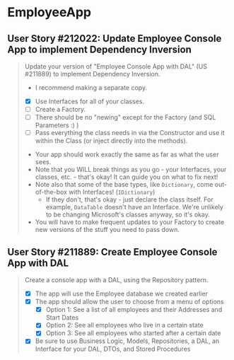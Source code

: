 EmployeeApp
===========

User Story #212022: Update Employee Console App to implement Dependency
Inversion
------------------------------------------------------------------------

> Update your version of "Employee Console App with DAL" (US #211889) to
> implement Dependency Inversion.
>
> - I recommend making a separate copy.
> - [x] Use Interfaces for all of your classes.
> - [ ] Create a Factory.
> - [ ] There should be no "newing" except for the Factory (and SQL
>   Parameters :) )
> - [ ] Pass everything the class needs in via the Constructor and use
>   it within the Class (or inject directly into the methods).
> - Your app should work exactly the same as far as what the user sees.
> - Note that you WILL break things as you go - your Interfaces, your
>   classes, etc. - that's okay!  It can guide you on what to fix next!
> - Note also that some of the base types, like `Dictionary`, come
>   out-of-the-box with Interfaces!  (`IDictionary`)
>   - If they don't, that's okay - just declare the class itself.  For
>     example, `DataTable` doesn't have an Interface.  We're unlikely to
>     be changing Microsoft's classes anyway, so it's okay.
> - You will have to make frequent updates to your Factory to create new
>   versions of the stuff you need to pass down.

User Story #211889: Create Employee Console App with DAL
--------------------------------------------------------

> Create a console app with a DAL, using the Repository pattern.
>
> - [x] The app will use the Employee database we created earlier
> - [x] The app should allow the user to choose from a menu of options
>   - [x] Option 1:  See a list of all employees and their Addresses and
>     Start Dates
>   - [x] Option 2:  See all employees who live in a certain state
>   - [x] Option 3:  See all employees who started after a certain date
> - [x] Be sure to use Business Logic, Models, Repositories, a DAL, an
>   Interface for your DAL, DTOs, and Stored Procedures
